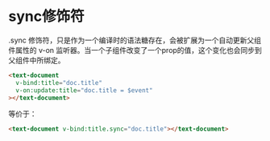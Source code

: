 # sync修饰符
.sync 修饰符，只是作为一个编译时的语法糖存在，会被扩展为一个自动更新父组件属性的 v-on 监听器。当一个子组件改变了一个prop的值，这个变化也会同步到父组件中所绑定。

```html
<text-document
  v-bind:title="doc.title"
  v-on:update:title="doc.title = $event"
></text-document>
```

等价于：

```html
<text-document v-bind:title.sync="doc.title"></text-document>
```

